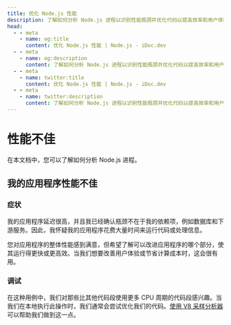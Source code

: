 ```yaml
---
title: 优化 Node.js 性能
description: 了解如何分析 Node.js 进程以识别性能瓶颈并优化代码以提高效率和用户体验。
head:
  - - meta
    - name: og:title
      content: 优化 Node.js 性能 | Node.js - iDoc.dev
  - - meta
    - name: og:description
      content: 了解如何分析 Node.js 进程以识别性能瓶颈并优化代码以提高效率和用户体验。
  - - meta
    - name: twitter:title
      content: 优化 Node.js 性能 | Node.js - iDoc.dev
  - - meta
    - name: twitter:description
      content: 了解如何分析 Node.js 进程以识别性能瓶颈并优化代码以提高效率和用户体验。
---
```



# 性能不佳
在本文档中，您可以了解如何分析 Node.js 进程。

## 我的应用程序性能不佳

### 症状

我的应用程序延迟很高，并且我已经确认瓶颈不在于我的依赖项，例如数据库和下游服务。因此，我怀疑我的应用程序花费大量时间来运行代码或处理信息。

您对应用程序的整体性能感到满意，但希望了解可以改进应用程序的哪个部分，使其运行得更快或更高效。当我们想要改善用户体验或节省计算成本时，这会很有用。

### 调试
在这种用例中，我们对那些比其他代码段使用更多 CPU 周期的代码段感兴趣。当我们在本地执行此操作时，我们通常会尝试优化我们的代码。[使用 V8 采样分析器](/zh/nodejs/guide/profiling-nodejs-applications) 可以帮助我们做到这一点。

